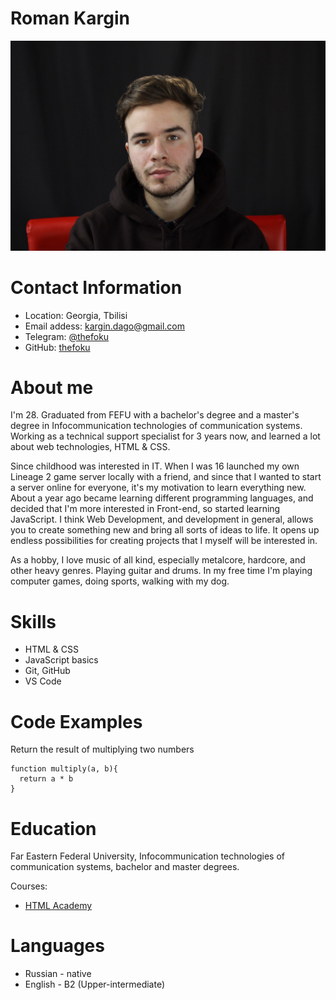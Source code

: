 # Roman Kargin
![Roman Kargin Photo](photo.jpg)

# Contact Information

* Location: Georgia, Tbilisi
* Email addess: kargin.dago@gmail.com
* Telegram: [@thefoku](https://t.me/thefoku)
* GitHub: [thefoku](https://github.com/thefoku/)

# About me

I'm 28. Graduated from FEFU with a bachelor's degree and a master's degree in Infocommunication technologies of communication systems. Working as a technical support specialist for 3 years now, and learned a lot about web technologies, HTML & CSS. 

Since childhood was interested in IT. When I was 16 launched my own Lineage 2 game server locally with a friend, and since that I wanted to start a server online for everyone, it's my motivation to learn everything new.
About a year ago became learning different programming languages, and decided that I'm more interested in Front-end, so started learning JavaScript. 
I think Web Development, and development in general, allows you to create something new and bring all sorts of ideas to life. It opens up endless possibilities for creating projects that I myself will be interested in.

As a hobby, I love music of all kind, especially metalcore, hardcore, and other heavy genres. Playing guitar and drums.
In my free time I'm playing computer games, doing sports, walking with my dog.

# Skills 

* HTML & CSS
* JavaScript basics
* Git, GitHub
* VS Code

# Code Examples
Return the result of multiplying two numbers

```
function multiply(a, b){
  return a * b
}
```

# Education
Far Eastern Federal University, Infocommunication technologies of communication systems, bachelor and master degrees.

Courses:
* [HTML Academy](https://htmlacademy.ru/)

# Languages

* Russian - native
* English - B2 (Upper-intermediate)
